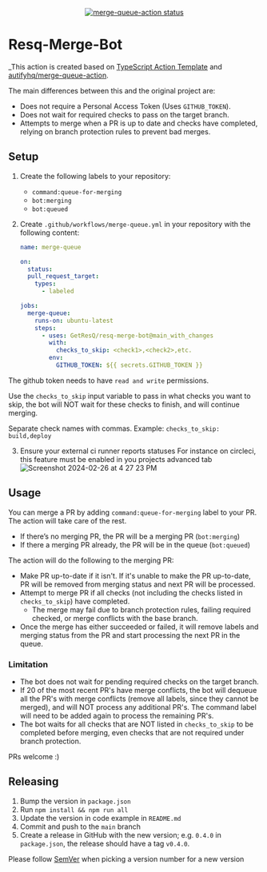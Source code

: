 <p align="center">
  <a href="https://github.com/autifyhq/merge-queue-action/actions"><img alt="merge-queue-action status" src="https://github.com/autifyhq/merge-queue-action/workflows/build-test/badge.svg"></a>
</p>

# Resq-Merge-Bot

\_This action is created based on [TypeScript Action Template](https://github.com/actions/typescript-action) and [autifyhq/merge-queue-action](https://github.com/autifyhq/merge-queue-action).

The main differences between this and the original project are:

- Does not require a Personal Access Token (Uses `GITHUB_TOKEN`).
- Does not wait for required checks to pass on the target branch.
- Attempts to merge when a PR is up to date and checks have completed, relying on branch protection rules to prevent bad merges.

## Setup

1. Create the following labels to your repository:
   - `command:queue-for-merging`
   - `bot:merging`
   - `bot:queued`
2. Create `.github/workflows/merge-queue.yml` in your repository with the following content:

   ```yml
   name: merge-queue

   on:
     status:
     pull_request_target:
       types:
         - labeled

   jobs:
     merge-queue:
       runs-on: ubuntu-latest
       steps:
         - uses: GetResQ/resq-merge-bot@main_with_changes
           with:
             checks_to_skip: <check1>,<check2>,etc.
           env:
             GITHUB_TOKEN: ${{ secrets.GITHUB_TOKEN }}
   ```

The github token needs to have `read and write` permissions.

Use the `checks_to_skip` input variable to pass in what checks you want to skip, the bot will NOT wait for these checks to finish, and will continue merging.

Separate check names with commas.
Example: `checks_to_skip: build,deploy`

3. Ensure your external ci runner reports statuses
   For instance on circleci, this feature must be enabled in you projects advanced tab
   ![Screenshot 2024-02-26 at 4 27 23 PM](https://github.com/GetResQ/resq-merge-bot/assets/22199431/dff4d535-ebbd-429a-a6e8-c61025966ce4)

## Usage

You can merge a PR by adding `command:queue-for-merging` label to your PR. The action will take care of the rest.

- If there’s no merging PR, the PR will be a merging PR (`bot:merging`)
- If there a merging PR already, the PR will be in the queue (`bot:queued`)

The action will do the following to the merging PR:

- Make PR up-to-date if it isn't. If it's unable to make the PR up-to-date, PR will be removed from merging status and next PR will be processed.
- Attempt to merge PR if all checks (not including the checks listed in `checks_to_skip`) have completed.
  - The merge may fail due to branch protection rules, failing required checked, or merge conflicts with the base branch.
- Once the merge has either succeeded or failed, it will remove labels and merging status from the PR and start processing the next PR in the queue.

### Limitation

- The bot does not wait for pending required checks on the target branch.
- If 20 of the most recent PR's have merge conflicts, the bot will dequeue all the PR's with merge conflicts (remove all labels, since they cannot be merged), and will NOT process any additional PR's. The command label will need to be added again to process the remaining PR's.
- The bot waits for all checks that are NOT listed in `checks_to_skip` to be completed before merging, even checks that are not required under branch protection.

PRs welcome :)

## Releasing

1. Bump the version in `package.json`
2. Run `npm install && npm run all`
3. Update the version in code example in `README.md`
4. Commit and push to the `main` branch
5. Create a release in GitHub with the new version; e.g. `0.4.0` in `package.json`, the release should have a tag `v0.4.0`.

Please follow [SemVer](https://semver.org/) when picking a version number for a new version
